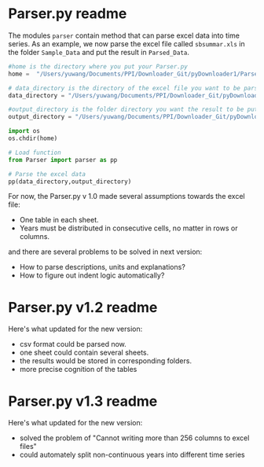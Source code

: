 # Parser.py readme

The modules `parser` contain method that can parse excel data into time series. As an example, we now parse the excel file called `sbsummar.xls` in the folder `Sample_Data` and put the result in `Parsed_Data`.

```python
#home is the directory where you put your Parser.py
home =  "/Users/yuwang/Documents/PPI/Downloader_Git/pyDownloader1/Parser"

# data_directory is the directory of the excel file you want to be parsed
data_directory = "/Users/yuwang/Documents/PPI/Downloader_Git/pyDownloader1/Parser/Sample_Data/Regulations.xlsx"

#output_directory is the folder directory you want the result to be put
output_directory = "/Users/yuwang/Documents/PPI/Downloader_Git/pyDownloader1/Parser/Parsed_Data"

import os 
os.chdir(home)

# Load function
from Parser import parser as pp

# Parse the excel data
pp(data_directory,output_directory)
```
For now, the Parser.py v 1.0 made several assumptions towards the excel file:
* One table in each sheet.
* Years must be distributed in consecutive cells, no matter in rows or columns.

and there are several problems to be solved in next version:
* How to parse descriptions, units and explanations?
* How to figure out indent logic automatically?

# Parser.py v1.2 readme

Here's what updated for the new version:

* csv format could be parsed now.
* one sheet could contain several sheets.
* the results would be stored in corresponding folders.
* more precise cognition of the tables

# Parser.py v1.3 readme

Here's what updated for the new version:

* solved the problem of "Cannot writing more than 256 columns to excel files"
* could automately split non-continuous years into different time series 